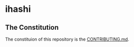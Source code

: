 # ihashi
## The Constitution
The constituion of this repository is the [CONTRIBUTING.md](./CONTRIBUTING.md).